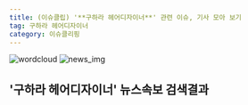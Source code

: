 ```yaml
---
title: (이슈클립) '**구하라 헤어디자이너**' 관련 이슈, 기사 모아 보기
tag: 구하라 헤어디자이너
category: 이슈클리핑
---
```

![wordcloud](https://s3.ap-northeast-2.amazonaws.com/lyrics101-wordcloud/2018-09-14-1536907556.png)
![news_img](https://user-images.githubusercontent.com/42597476/44507050-1206f400-a6e4-11e8-8d98-7ffbfebb353f.png)
## **'**구하라 헤어디자이너**'** 뉴스속보 검색결과

